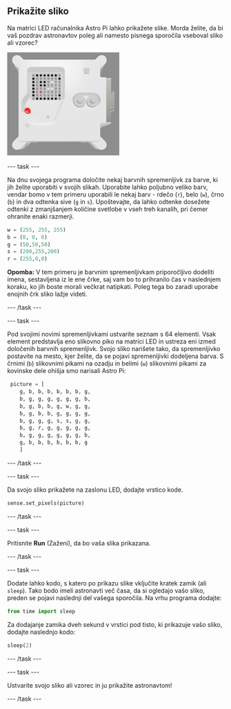 ## Prikažite sliko

Na matrici LED računalnika Astro Pi lahko prikažete slike. Morda želite, da bi vaš pozdrav astronavtov poleg ali namesto pisnega sporočila vseboval sliko ali vzorec?

![Posnetek zaslona okna emulatorja, ki prikazuje Letalsko Enoto z LED matrico, ki prikazuje sliko Letalske Enote](images/fu-pic.png)

--- task ---

Na dnu svojega programa določite nekaj barvnih spremenljivk za barve, ki jih želite uporabiti v svojih slikah. Uporabite lahko poljubno veliko barv, vendar bomo v tem primeru uporabili le nekaj barv - rdečo (`r`), belo (`w`), črno (`b`) in dva odtenka sive (`g` in `s`). Upoštevajte, da lahko odtenke dosežete odtenki z zmanjšanjem količine svetlobe v vseh treh kanalih, pri čemer ohranite enaki razmerji.

```python
w = (255, 255, 255)
b = (0, 0, 0)
g = (50,50,50)
s = (200,255,200)
r = (255,0,0)
```

**Opomba:** V tem primeru je barvnim spremenljivkam priporočljivo dodeliti imena, sestavljena iz le ene črke, saj vam bo to prihranilo čas v naslednjem koraku, ko jih boste morali večkrat natipkati. Poleg tega bo zaradi uporabe enojnih črk sliko lažje videti.

--- /task ---

--- task ---

Pod svojimi novimi spremenljivkami ustvarite seznam s 64 elementi. Vsak element predstavlja eno slikovno piko na matrici LED in ustreza eni izmed določenih barvnih spremenljivk. Svojo sliko narišete tako, da spremenljivko postavite na mesto, kjer želite, da se pojavi spremenljivki dodeljena barva. S črnimi (`b`) slikovnimi pikami na ozadju in belimi (`w`) slikovnimi pikami za kovinske dele ohišja smo narisali Astro Pi:

```python
 picture = [
    g, b, b, b, b, b, b, g,
    b, g, g, g, g, g, g, b,
    b, g, b, b, g, w, g, g,
    b, g, b, b, g, g, g, g,
    b, g, g, g, s, s, g, g,
    b, g, r, g, g, g, g, g,
    b, g, g, g, g, g, g, b,
    g, b, b, b, b, b, b, g
    ]
```
--- /task ---

--- task ---

Da svojo sliko prikažete na zaslonu LED, dodajte vrstico kode.

```python
sense.set_pixels(picture)
```

--- /task ---

--- task ---

Pritisnite **Run** (Zaženi), da bo vaša slika prikazana.

--- /task ---

--- task ---

Dodate lahko kodo, s katero po prikazu slike vključite kratek zamik (ali `sleep`). Tako bodo imeli astronavti več časa, da si ogledajo vašo sliko, preden se pojavi naslednji del vašega sporočila. Na vrhu programa dodajte:

```python
from time import sleep
```

Za dodajanje zamika dveh sekund v vrstici pod tisto, ki prikazuje vašo sliko, dodajte naslednjo kodo:

```python
sleep(2)
```

--- /task ---

--- task ---

Ustvarite svojo sliko ali vzorec in ju prikažite astronavtom!

--- /task ---
